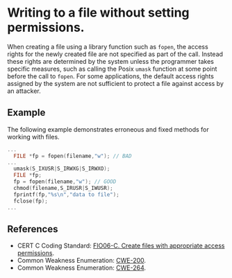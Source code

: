 # Writing to a file without setting permissions.
When creating a file using a library function such as `fopen`, the access rights for the newly created file are not specified as part of the call. Instead these rights are determined by the system unless the programmer takes specific measures, such as calling the Posix `umask` function at some point before the call to `fopen`. For some applications, the default access rights assigned by the system are not sufficient to protect a file against access by an attacker.


## Example
The following example demonstrates erroneous and fixed methods for working with files.


```cpp
...
  FILE *fp = fopen(filename,"w"); // BAD
...
  umask(S_IXUSR|S_IRWXG|S_IRWXO);
  FILE *fp;
  fp = fopen(filename,"w"); // GOOD
  chmod(filename,S_IRUSR|S_IWUSR);
  fprintf(fp,"%s\n","data to file");
  fclose(fp);
...

```

## References
* CERT C Coding Standard: [FIO06-C. Create files with appropriate access permissions](https://wiki.sei.cmu.edu/confluence/display/c/FIO06-C.+Create+files+with+appropriate+access+permissions).
* Common Weakness Enumeration: [CWE-200](https://cwe.mitre.org/data/definitions/200.html).
* Common Weakness Enumeration: [CWE-264](https://cwe.mitre.org/data/definitions/264.html).
